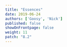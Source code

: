 ```yaml
---
title: "Essences"
date: 2019-06-24
authors: ['Goosy', 'Nick']
published: false
showOnFrontpage: false
weight: 11
patch: "8.2"
---
```

